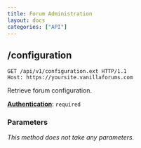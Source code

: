 ```yaml
---
title: Forum Administration
layout: docs
categories: ["API"]
---
```


## /configuration

```http
GET /api/v1/configuration.ext HTTP/1.1
Host: https://yoursite.vanillaforums.com
```

Retrieve forum configuration.

[__Authentication__](../#toc_5): `required`

### Parameters

_This method does not take any parameters._
